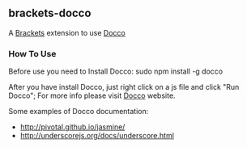 ## brackets-docco

A [Brackets](https://github.com/adobe/brackets) extension to use [Docco](http://jashkenas.github.io/docco/)

### How To Use

Before use you need to Install Docco:
        sudo npm install -g docco
    
After you have install Docco, just right click on a js file and click "Run Docco";
For more info please visit [Docco](http://jashkenas.github.io/docco/) website.

Some examples of Docco documentation:
* http://pivotal.github.io/jasmine/
* http://underscorejs.org/docs/underscore.html


